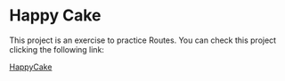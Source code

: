 # Happy Cake

This project is an exercise to practice Routes. You can check this project clicking the following link:


[HappyCake](https://venerable-maamoul-425a66.netlify.app/) 
